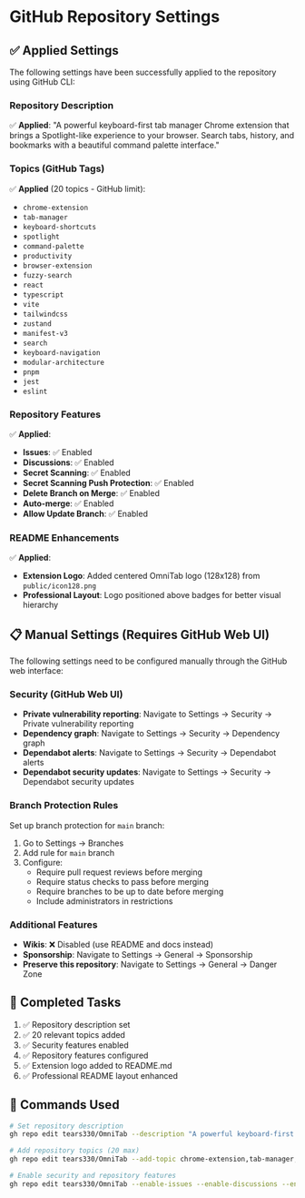 # GitHub Repository Settings

## ✅ Applied Settings

The following settings have been successfully applied to the repository using GitHub CLI:

### Repository Description

✅ **Applied**: "A powerful keyboard-first tab manager Chrome extension that brings a Spotlight-like experience to your browser. Search tabs, history, and bookmarks with a beautiful command palette interface."

### Topics (GitHub Tags)

✅ **Applied** (20 topics - GitHub limit):

- `chrome-extension`
- `tab-manager`
- `keyboard-shortcuts`
- `spotlight`
- `command-palette`
- `productivity`
- `browser-extension`
- `fuzzy-search`
- `react`
- `typescript`
- `vite`
- `tailwindcss`
- `zustand`
- `manifest-v3`
- `search`
- `keyboard-navigation`
- `modular-architecture`
- `pnpm`
- `jest`
- `eslint`

### Repository Features

✅ **Applied**:

- **Issues**: ✅ Enabled
- **Discussions**: ✅ Enabled
- **Secret Scanning**: ✅ Enabled
- **Secret Scanning Push Protection**: ✅ Enabled
- **Delete Branch on Merge**: ✅ Enabled
- **Auto-merge**: ✅ Enabled
- **Allow Update Branch**: ✅ Enabled

### README Enhancements

✅ **Applied**:

- **Extension Logo**: Added centered OmniTab logo (128x128) from `public/icon128.png`
- **Professional Layout**: Logo positioned above badges for better visual hierarchy

## 📋 Manual Settings (Requires GitHub Web UI)

The following settings need to be configured manually through the GitHub web interface:

### Security (GitHub Web UI)

- **Private vulnerability reporting**: Navigate to Settings → Security → Private vulnerability reporting
- **Dependency graph**: Navigate to Settings → Security → Dependency graph
- **Dependabot alerts**: Navigate to Settings → Security → Dependabot alerts
- **Dependabot security updates**: Navigate to Settings → Security → Dependabot security updates

### Branch Protection Rules

Set up branch protection for `main` branch:

1. Go to Settings → Branches
2. Add rule for `main` branch
3. Configure:
   - Require pull request reviews before merging
   - Require status checks to pass before merging
   - Require branches to be up to date before merging
   - Include administrators in restrictions

### Additional Features

- **Wikis**: ❌ Disabled (use README and docs instead)
- **Sponsorship**: Navigate to Settings → General → Sponsorship
- **Preserve this repository**: Navigate to Settings → General → Danger Zone

## 🎉 Completed Tasks

1. ✅ Repository description set
2. ✅ 20 relevant topics added
3. ✅ Security features enabled
4. ✅ Repository features configured
5. ✅ Extension logo added to README.md
6. ✅ Professional README layout enhanced

## 🔧 Commands Used

```bash
# Set repository description
gh repo edit tears330/OmniTab --description "A powerful keyboard-first tab manager Chrome extension that brings a Spotlight-like experience to your browser. Search tabs, history, and bookmarks with a beautiful command palette interface."

# Add repository topics (20 max)
gh repo edit tears330/OmniTab --add-topic chrome-extension,tab-manager,keyboard-shortcuts,spotlight,command-palette,productivity,browser-extension,fuzzy-search,react,typescript,vite,tailwindcss,zustand,manifest-v3,search,keyboard-navigation,modular-architecture,pnpm,jest,eslint

# Enable security and repository features
gh repo edit tears330/OmniTab --enable-issues --enable-discussions --enable-secret-scanning --enable-secret-scanning-push-protection --delete-branch-on-merge --enable-auto-merge --allow-update-branch
```
